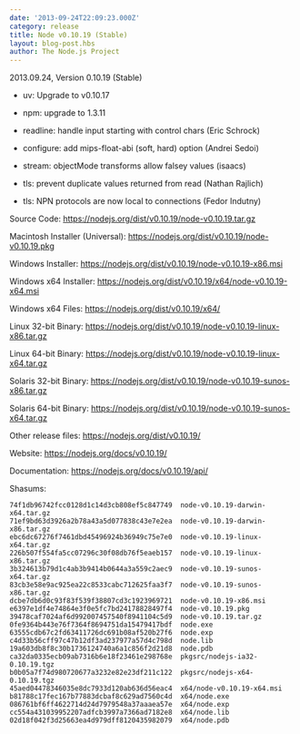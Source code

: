 ```yaml
---
date: '2013-09-24T22:09:23.000Z'
category: release
title: Node v0.10.19 (Stable)
layout: blog-post.hbs
author: The Node.js Project
---
```


2013.09.24, Version 0.10.19 (Stable)

- uv: Upgrade to v0.10.17

- npm: upgrade to 1.3.11

- readline: handle input starting with control chars (Eric Schrock)

- configure: add mips-float-abi (soft, hard) option (Andrei Sedoi)

- stream: objectMode transforms allow falsey values (isaacs)

- tls: prevent duplicate values returned from read (Nathan Rajlich)

- tls: NPN protocols are now local to connections (Fedor Indutny)

Source Code: https://nodejs.org/dist/v0.10.19/node-v0.10.19.tar.gz

Macintosh Installer (Universal): https://nodejs.org/dist/v0.10.19/node-v0.10.19.pkg

Windows Installer: https://nodejs.org/dist/v0.10.19/node-v0.10.19-x86.msi

Windows x64 Installer: https://nodejs.org/dist/v0.10.19/x64/node-v0.10.19-x64.msi

Windows x64 Files: https://nodejs.org/dist/v0.10.19/x64/

Linux 32-bit Binary: https://nodejs.org/dist/v0.10.19/node-v0.10.19-linux-x86.tar.gz

Linux 64-bit Binary: https://nodejs.org/dist/v0.10.19/node-v0.10.19-linux-x64.tar.gz

Solaris 32-bit Binary: https://nodejs.org/dist/v0.10.19/node-v0.10.19-sunos-x86.tar.gz

Solaris 64-bit Binary: https://nodejs.org/dist/v0.10.19/node-v0.10.19-sunos-x64.tar.gz

Other release files: https://nodejs.org/dist/v0.10.19/

Website: https://nodejs.org/docs/v0.10.19/

Documentation: https://nodejs.org/docs/v0.10.19/api/

Shasums:

```
74f1db96742fcc0128d1c14d3cb808ef5c847749  node-v0.10.19-darwin-x64.tar.gz
71ef9bd63d3926a2b78a43a5d077838c43e7e2ea  node-v0.10.19-darwin-x86.tar.gz
ebc6dc67276f7461dbd45496924b36949c75e7e0  node-v0.10.19-linux-x64.tar.gz
226b507f554fa5cc07296c30f08db76f5eaeb157  node-v0.10.19-linux-x86.tar.gz
3b324613b79d1c4ab3b9414b0644a3a559c2aec9  node-v0.10.19-sunos-x64.tar.gz
83cb3e58e9ac925ea22c8533cabc712625faa3f7  node-v0.10.19-sunos-x86.tar.gz
dcbe7db6d0c93f83f539f38807cd3c1923969721  node-v0.10.19-x86.msi
e6397e1df4e74864e3f0e5fc7bd24178828497f4  node-v0.10.19.pkg
39478caf7024af6d992007457540f8941104c5d9  node-v0.10.19.tar.gz
0fe9364b443e76f7364f8694751da15479417bdf  node.exe
63555cdb67c2fd63411726dc691b08af520b27f6  node.exp
c4d33b56cff97c47b12df3ad237977a57d4c798d  node.lib
19a603db8f8c30b1736124740a6a1c856f2d21d8  node.pdb
ca32da0335ecb09ab7316b6e18f23461e298768e  pkgsrc/nodejs-ia32-0.10.19.tgz
b0b05a7f74d980720677a3232e82e23df211c122  pkgsrc/nodejs-x64-0.10.19.tgz
45aed04478346035e8dc7933d120ab636d56eac4  x64/node-v0.10.19-x64.msi
b81788c17fec167b77883dcbaf8c629ad7560c4d  x64/node.exe
086761bf6ff4622714d24d7979548a37aaaea57e  x64/node.exp
cc554a431039952207adfcb3997a7366ad7182e8  x64/node.lib
02d18f042f3d25663ea4d979dff8120435982079  x64/node.pdb
```
